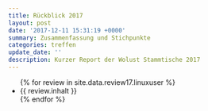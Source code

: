 ```yaml
---
title: Rückblick 2017
layout: post
date: '2017-12-11 15:31:19 +0000'
summary: Zusammenfassung und Stichpunkte
categories: treffen
update_date: ''
description: Kurzer Report der Wolust Stammtische 2017 
---
```

<!-- JSON-LD-Markup generiert von Google Strukturierte Daten: Markup-Hilfe -->
<script type="application/ld+json">
{ "@context" : "http://schema.org", "@type" : "Article", "name" : "Die Treffen 2017", "author" : { "@type" : "Person", "name" : "Stefan Höhn" }, "datePublished" : "2017-12-11", "image" : "https://wolust.de/images/tux-wolust.jpg", "articleSection" : "{{ review.inhalt }}", "url" : "https://wolust.de/treffen/2017/12/11/lastmeeting/", "publisher" : { "@type" : "Organization", "name" : "wolust" } }
</script>



<ul>
 {% for review  in site.data.review17.linuxuser %}
    <li>  {{ review.inhalt }} </li>
 {% endfor %}
</ul>
